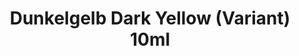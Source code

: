 ---
layout: product
title: "Dunkelgelb Dark Yellow (Variant) 10ml"
price: "330" 
desc: "Acrylic Laquer 10mL"
img_path: "/assets/img/RC062.jpg"
brand: "AK "
available: false
special_offer: false
new: false
soon: false
cat: "020000"
subcat: "020200"
subsubcat: "020201"
sifra: "RC062"
popular: false
---